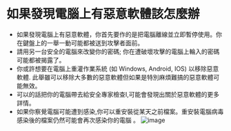 [Title]: # (如果電腦上有惡意軟體我該作什麼)
[Difficulty]: # (初學者)
[Order]: # (8)

# 如果發現電腦上有惡意軟體該怎麼辦

* 如果發現電腦上有惡意軟體，你首先要作的是把電腦離線並立即暫停使用。你在鍵盤上的一舉一動可能都被送到攻擊者面前。
* 請用另一台安全的電腦來改變你的密碼; 你在遭破壞攻擊的電腦上輪入的密碼可能都被揭露了。
* 你或許想要在電腦上重灌作業系統 (如 Windows, Android, IOS) 以移除惡意軟體. 此舉雖可以移除大多數的惡意軟體但如果是特別麻煩難搞的惡意軟體可能無效。
* 可以的話把你的電腦帶去給安全專家檢查I,可能會發現出關於惡意軟體的更多詳情。
* 如果你察覺電腦可能遭到感染,你可以重安裝從某天之前檔案。重安裝電腦病毒感染後的檔案仍然可能會再次感染你的電腦 。
![image](malware5.png)